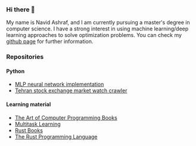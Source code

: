 ### Hi there 👋

<!--
**naweedashraf/naweedashraf** is a ✨ _special_ ✨ repository because its `README.md` (this file) appears on your GitHub profile.

Here are some ideas to get you started:

- 🔭 I’m currently working on ...
- 🌱 I’m currently learning ...
- 👯 I’m looking to collaborate on ...
- 🤔 I’m looking for help with ...
- 💬 Ask me about ...
- 📫 How to reach me: ...
- 😄 Pronouns: ...
- ⚡ Fun fact: ...
-->

My name is Navid Ashraf, and I am currently pursuing a master's degree in computer science.
I have a strong interest in using machine learning/deep learning approaches to solve optimization problems.
You can check my [github page](https://naweedashraf.github.io/) for further information.

### Repositories
#### Python
- [MLP neural network implementation](https://github.com/naweedashraf/MLP-neural-network)
- [Tehran stock exchange market watch crawler](https://github.com/naweedashraf/Tehran-exchange-market-crawler)

#### Learning material
- [The Art of Computer Programming Books](https://github.com/naweedashraf/The-Art-of-Computer-Programming-Books)
- [Multitask Learning](https://github.com/naweedashraf/Multitask-Learning)
- [Rust Books](https://github.com/naweedashraf/RustBooks)
- [The Rust Programming Language](https://github.com/naweedashraf/The-Rust-Programming-Language)